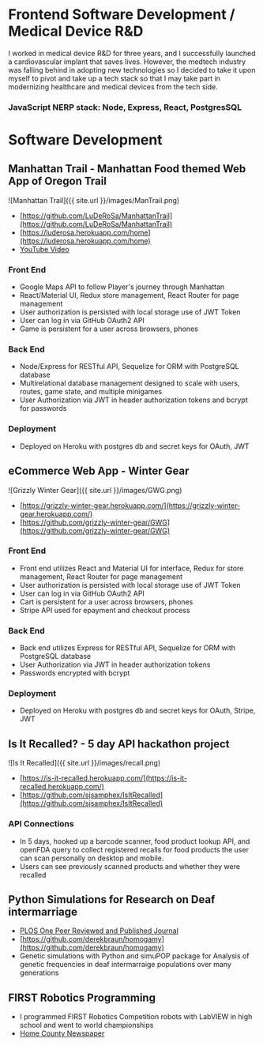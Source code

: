 # Frontend Software Development / Medical Device R&D

I worked in medical device R&D for three years, and I successfully launched a cardiovascular implant that saves lives. However, the medtech industry was falling behind in adopting new technologies so I decided to take it upon myself to pivot and take up a tech stack so that I may take part in modernizing healthcare and medical devices from the tech side.

### JavaScript NERP stack: Node, Express, React, PostgresSQL

# Software Development

## Manhattan Trail - Manhattan Food themed Web App of Oregon Trail

![Manhattan Trail]({{ site.url }}/images/ManTrail.png)

- [https://github.com/LuDeRoSa/ManhattanTrail](https://github.com/LuDeRoSa/ManhattanTrail)
- [https://luderosa.herokuapp.com/home](https://luderosa.herokuapp.com/home)
- [YouTube Video](https://www.youtube.com/watch?v=aOcCh0BGe-0)

### Front End

- Google Maps API to follow Player's journey through Manhattan
- React/Material UI, Redux store management, React Router for page management
- User authorization is persisted with local storage use of JWT Token
- User can log in via GitHub OAuth2 API
- Game is persistent for a user across browsers, phones

### Back End

- Node/Express for RESTful API, Sequelize for ORM with PostgreSQL database
- Multirelational database management designed to scale with users, routes, game state, and multiple minigames
- User Authorization via JWT in header authorization tokens and bcrypt for passwords

### Deployment

- Deployed on Heroku with postgres db and secret keys for OAuth, JWT

## eCommerce Web App - Winter Gear

![Grizzly Winter Gear]({{ site.url }}/images/GWG.png)

- [https://grizzly-winter-gear.herokuapp.com/](https://grizzly-winter-gear.herokuapp.com/)
- [https://github.com/grizzly-winter-gear/GWG](https://github.com/grizzly-winter-gear/GWG)

### Front End

- Front end utilizes React and Material UI for interface, Redux for store management, React Router for page management
- User authorization is persisted with local storage use of JWT Token
- User can log in via GitHub OAuth2 API
- Cart is persistent for a user across browsers, phones
- Stripe API used for epayment and checkout process

### Back End

- Back end utilizes Express for RESTful API, Sequelize for ORM with PostgreSQL database
- User Authorization via JWT in header authorization tokens
- Passwords encrypted with bcrypt

### Deployment

- Deployed on Heroku with postgres db and secret keys for OAuth, Stripe, JWT

## Is It Recalled? - 5 day API hackathon project

![Is It Recalled]({{ site.url }}/images/recall.png)

- [https://is-it-recalled.herokuapp.com/](https://is-it-recalled.herokuapp.com/)
- [https://github.com/sjsamphex/IsItRecalled](https://github.com/sjsamphex/IsItRecalled)

### API Connections

- In 5 days, hooked up a barcode scanner, food product lookup API, and openFDA query to collect registered recalls for food products the user can scan personally on desktop and mobile.
- Users can see previously scanned products and whether they were recalled

## Python Simulations for Research on Deaf intermarriage

- [PLOS One Peer Reviewed and Published Journal](https://journals.plos.org/plosone/article?id=10.1371/journal.pone.0241609)
- [https://github.com/derekbraun/homogamy](https://github.com/derekbraun/homogamy)
- Genetic simulations with Python and simuPOP package for Analysis of genetic frequencies in deaf intermarraige populations over many generations

## FIRST Robotics Programming

- I programmed FIRST Robotics Competition robots with LabVIEW in high school and went to world championships
- [Home County Newspaper](https://www.gwinnettdailypost.com/archive/tech-team-from-suwanee-high-school-takes-on-the-world-this-weekend/article_592eb681-aca8-59ee-b78f-0b13ec62cbbb.html)
